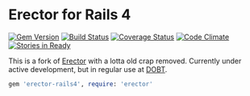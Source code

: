 Erector for Rails 4
=====

[![Gem Version](https://badge.fury.io/rb/erector-rails4.png)](http://badge.fury.io/rb/erector-rails4) [![Build Status](https://circleci.com/gh/adamjacobbecker/erector-rails4.png?circle-token=8fdd855bcb4f37c717d039743a5b58110e0bfaf2)](https://circleci.com/gh/adamjacobbecker/erector-rails4/tree/master) [![Coverage Status](https://coveralls.io/repos/adamjacobbecker/erector-rails4/badge.png)](https://coveralls.io/r/adamjacobbecker/erector-rails4) [![Code Climate](https://codeclimate.com/github/adamjacobbecker/erector-rails4.png)](https://codeclimate.com/github/adamjacobbecker/erector-rails4) [![Stories in Ready](https://badge.waffle.io/adamjacobbecker/erector-rails4.png?label=ready&title=Ready)](https://waffle.io/adamjacobbecker/erector-rails4)

This is a fork of [Erector](https://github.com/erector/erector) with a lotta old crap removed. Currently under active development, but in regular use at [DOBT](https://www.github.com/dobtco).

```ruby
gem 'erector-rails4', require: 'erector'
```
